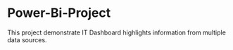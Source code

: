 # Power-Bi-Project

This project demonstrate IT Dashboard highlights information from multiple data sources.
